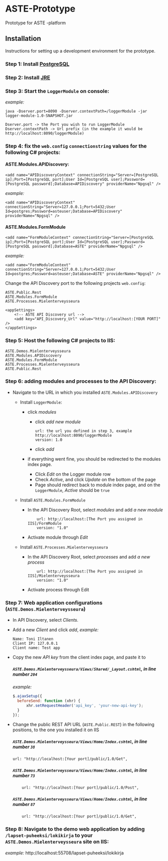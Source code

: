 # ASTE-Prototype
Prototype for ASTE -platform





## Installation

Instructions for setting up a development environment for the prototype.


### Step 1: Install [PostgreSQL](http://www.postgresql.org)



### Step 2: Install [JRE](http://www.oracle.com/technetwork/java/javase/downloads/jre8-downloads-2133155.html)



### Step 3: Start the `LoggerModule` on console:

*example:*
```
java -Dserver.port=8090 -Dserver.contextPath=/loggerModule -jar logger-module-1.0-SNAPSHOT.jar

Dserver.port -> the Port you wish to run LoggerModule
Dserver.contextPath -> Url prefix (in the example it would be http://localhost:8090/loggerModule)
```



### Step 4: fix the `web.config` `connectionstring` values for the following C# projects:

#### ASTE.Modules.APIDiscovery:
```
<add name="APIDiscoveryContext" connectionString="Server=[PostgreSQL ip];Port=[PostgreSQL port];User Id=[PostgreSQL user];Password=[PostgreSQL password];Database=APIDiscovery" providerName="Npgsql" />
```

*example:*
```
<add name="APIDiscoveryContext" connectionString="Server=127.0.0.1;Port=5432;User Id=postgres;Password=asteuser;Database=APIDiscovery" providerName="Npgsql" />
```

#### ASTE.Modules.FormModule
```
<add name="FormModuleContext" connectionString="Server=[PostgreSQL ip];Port=[PostgreSQL port];User Id=[PostgreSQL user];Password=[PostgreSQL password];Database=ASTE" providerName="Npgsql" />
```

*example:*
```
<add name="FormModuleContext" connectionString="Server=127.0.0.1;Port=5432;User Id=postgres;Password=asteuser;Database=ASTE" providerName="Npgsql" />
```


Change the API Discovery port to the following projects `web.config`:

```
ASTE.Public.Rest
ASTE.Modules.FormModule
ASTE.Processes.Mielenterveysseura
```
```
<appSettings>
	<!-- ASTE API Discovery url -->
	<add key="API_Discovery_Url" value="http://localhost:[YOUR PORT]" />
</appSettings>
```



### Step 5: Host the following C# projects to IIS:

```
ASTE.Demos.Mielenterveysseura
ASTE.Modules.APIDiscovery
ASTE.Modules.FormModule
ASTE.Processes.Mielenterveysseura
ASTE.Public.Rest
```



### Step 6: adding modules and processes to the API Discovery:

- Navigate to the URL in which you installed `ASTE.Modules.APIDiscovery`

  - Install `LoggerModule`:
    - click *modules*
      - click *add new module*
        ```
        url: the url you defined in step 3, example http://localhost:8090/loggerModule
        version: 1.0
        ```
      - click *add*

    - if everything went fine, you should be redirected to the modules index page.
      - Click *Edit* on the Logger module row
      - Check *Active*, and click *Update* on the bottom of the page
      - Page should redirect back to module index page, and on the `LoggerModule`, *Active* should be `true`

  - Install `ASTE.Modules.FormModule`

    - In the API Discovery Root, select *modules* and add *a new module*
      ```
		  url: http://localhost:[The Port you assigned in IIS]/FormModule
		  version: "1.0"
      ```

    - Activate module through *Edit*

  - Install `ASTE.Processes.Mielenterveysseura`

    - In the API Discovery Root, select *processes* and add *a new process*
      ```
		  url: http://localhost:[The Port you assigned in IIS]/Mielenterveysseura
		  version: "1.0"
      ```

    - Activate process through Edit



### Step 7: Web application configurations (`ASTE.Demos.Mielenterveysseura`)

- In API Discovery, select *Clients*.

- Add a new *Client* and click *add*,
  *example:*
  ```
  Name: Toni Iltanen
  Client IP: 127.0.0.1
  Client name: Test app
  ```

- Copy the new *API key* from the client index page, and paste it to

  ##### `ASTE.Demos.Mielenterveysseura/Views/Shared/_Layout.cshtml`, in line number `204`

  *example:*
  ```js
  $.ajaxSetup({
    beforeSend: function (xhr) {
        xhr.setRequestHeader('api_key', 'your-new-api-key');
    }
  });
  ```

- Change the public REST API URL (`ASTE.Public.REST`) in the following positions, to the one you installed it on IIS

  ##### `ASTE.Demos.Mielenterveysseura/Views/Home/Index.cshtml`, in line number `38`
  ```
  url: "http://localhost:[Your port]/public/1.0/Get",
  ```

  ##### `ASTE.Demos.Mielenterveysseura/Views/Home/Index.cshtml`, in line number `73`

  ```
      url: "http://localhost:[Your port]/public/1.0/Post",
  ```

  ##### `ASTE.Demos.Mielenterveysseura/Views/Home/Index.cshtml`, in line number `87`

  ```
      url: "http://localhost:[Your port]/public/1.0/Get",
  ```



### Step 8: Navigate to the demo web application by adding `/lapset-puheeksi/lokikirja` to your `ASTE.Demos.Mielenterveysseura` site on IIS:

*example:*
http://localhost:55708/lapset-puheeksi/lokikirja
